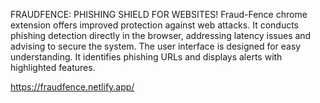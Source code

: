 FRAUDFENCE: PHISHING SHIELD FOR WEBSITES!
Fraud-Fence chrome extension offers improved protection against web attacks. 
It conducts phishing detection directly in the browser, addressing latency issues and advising to secure the system. 
The user interface is designed for easy understanding. 
It identifies phishing URLs and displays alerts with highlighted features.


https://fraudfence.netlify.app/
